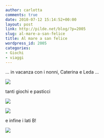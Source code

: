 ```yaml
---
author: carlotta
comments: true
date: 2010-07-12 15:14:52+00:00
layout: post
link: http://pilde.net/blog/?p=2005
slug: al-mare-a-san-felice
title: Al mare a san felice
wordpress_id: 2005
categories:
- Giochi
- viaggi
---
```


... in vacanza con i nonni, Caterina e Leda ...

![](http://pilde.net/blog/wp-content/uploads/2010/07/bimbe1_blog.jpg)




tanti giochi e pasticci

![](http://pilde.net/blog/wp-content/uploads/2010/09/torta.jpg)




![](http://pilde.net/blog/wp-content/uploads/2010/09/pittura2.jpg)




e infine i lati B!

![](http://pilde.net/blog/wp-content/uploads/2010/09/bimbe2_blog.jpg)



